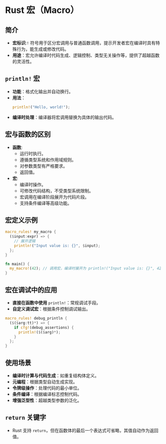 # Rust 宏（Macro）

## 简介

-   **宏标识**:`!` 符号用于区分宏调用与普通函数调用，提示开发者宏在编译时具有特殊行为，能生成或修改代码。
-   **用途**：宏允许编译时代码生成、逻辑控制、类型无关操作等，提供了超越函数的灵活性。

## `println!` 宏

-   **功能**：格式化输出并自动换行。
-   **用法**：
    ```Rust
    println!("Hello, world!");
    ```
-   **编译时处理**：编译器将宏调用替换为具体的输出代码。

## 宏与函数的区别

-   **函数**:
    -   运行时执行。
    -   遵循类型系统和作用域规则。
    -   对参数类型有严格要求。
    -   返回值。
-   **宏**:
    -   编译时操作。
    -   可修改代码结构，不受类型系统限制。
    -   宏调用在编译阶段展开为代码片段。
    -   支持条件编译等高级功能。

## 宏定义示例

```Rust
macro_rules! my_macro {
  ($input:expr) => {
    // 展开逻辑
    println!("Input value is: {}", $input);
  };
}

fn main() {
  my_macro!(42); // 调用宏，编译时展开为 println!("Input value is: {}", 42);
}
```

## 宏在调试中的应用

-   **直接在函数中使用** `println!`：常规调试手段。
-   **自定义调试宏**：根据条件控制调试输出。

```Rust
macro_rules! debug_println {
  ($($arg:tt)*) => {
    if cfg!(debug_assertions) {
      println!($($arg)*);
    }
  };
}
```

## 使用场景

-   **编译时计算与代码生成**：如重复结构体定义。
-   **元编程**：根据类型自动生成实现。
-   **令牌级操作**：处理代码的最小单位。
-   **条件编译**：根据编译标志控制代码。
-   **增强泛型性**：超越类型参数的泛化。

## `return` 关键字

-   Rust 支持 `return`，但在函数体的最后一个表达式可省略，其值自动作为返回值。
